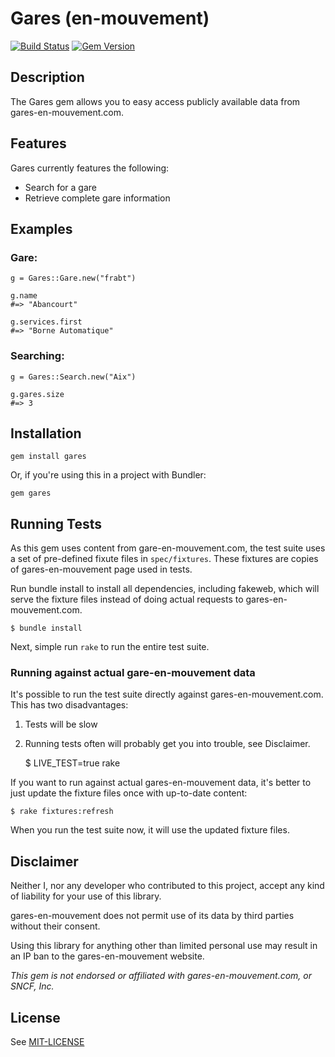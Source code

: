 # Gares (en-mouvement)

[![Build Status](https://travis-ci.org/paulRbr/gares.svg)](https://travis-ci.org/paulRbr/gares) [![Gem Version](https://badge.fury.io/rb/gares.svg)](http://badge.fury.io/rb/gares)

## Description

The Gares gem allows you to easy access publicly available data from gares-en-mouvement.com.

## Features

Gares currently features the following:

* Search for a gare
* Retrieve complete gare information

## Examples

### Gare:

    g = Gares::Gare.new("frabt")

    g.name
    #=> "Abancourt"

    g.services.first
    #=> "Borne Automatique"

### Searching:

    g = Gares::Search.new("Aix")

    g.gares.size
    #=> 3

## Installation

    gem install gares

Or, if you're using this in a project with Bundler:

    gem gares

## Running Tests

As this gem uses content from gare-en-mouvement.com, the test suite uses a set of
pre-defined fixute files in `spec/fixtures`. These fixtures are
copies of gares-en-mouvement page used in tests.

Run bundle install to install all dependencies, including fakeweb, which
will serve the fixture files instead of doing actual requests to gares-en-mouvement.com.

    $ bundle install

Next, simple run `rake` to run the entire test suite.

### Running against actual gare-en-mouvement data

It's possible to run the test suite directly against gares-en-mouvement.com. This has
two disadvantages:

 1. Tests will be slow
 2. Running tests often will probably get you into trouble, see Disclaimer.

    $ LIVE_TEST=true rake

If you want to run against actual gares-en-mouvement data, it's better to just update
the fixture files once with up-to-date content:

    $ rake fixtures:refresh

When you run the test suite now, it will use the updated fixture files.

## Disclaimer

Neither I, nor any developer who contributed to this project, accept any kind of
liability for your use of this library.

gares-en-mouvement does not permit use of its data by third parties without their consent.

Using this library for anything other than limited personal use may result
in an IP ban to the gares-en-mouvement website.

_This gem is not endorsed or affiliated with gares-en-mouvement.com, or SNCF, Inc._

## License

See [MIT-LICENSE](https://github.com/paulrbr/gares/blob/master/MIT-LICENSE)
